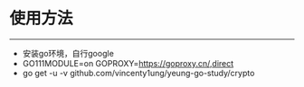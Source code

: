 # 使用方法
---

* 安装go环境，自行google
* GO111MODULE=on GOPROXY=https://goproxy.cn/,direct
* go get -u -v github.com/vincenty1ung/yeung-go-study/crypto